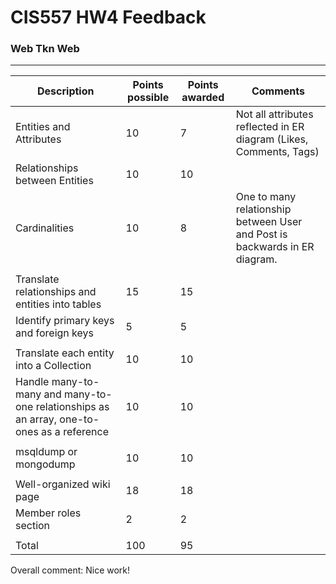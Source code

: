 # CIS557 HW4 Feedback
### Web Tkn Web
---
| Description                                                                               | Points possible | Points awarded | Comments |
| ----------------------------------------------------------------------------------------- | --------------- | -------------- | -------- |
| Entities and Attributes                                                                   | 10              | 7              | Not all attributes reflected in ER diagram (Likes, Comments, Tags)         |
| Relationships between Entities                                                            | 10              | 10             |          |
| Cardinalities                                                                             | 10              | 8              | One to many relationship between User and Post is backwards in ER diagram.          |
|                                                                                           |                 |                |          |
| Translate relationships and entities into tables                                          | 15              | 15             |          |
| Identify primary keys and foreign keys                                                    | 5               | 5              |          |
|                                                                                           |                 |                |          |
| Translate each entity into a Collection                                                   | 10              | 10             |          |
| Handle many-to-many and many-to-one relationships as an array, one-to-ones as a reference | 10              | 10             |          |
|                                                                                           |                 |                |          |
| msqldump or mongodump                                                                     | 10              | 10             |          |
|                                                                                           |                 |                |          |
| Well-organized wiki page                                                                  | 18              | 18             |          |
| Member roles section                                                                      | 2               | 2              |          |
|                                                                                           |                 |                |          |
| Total                                                                                     | 100             | 95             |          |

Overall comment: Nice work!
